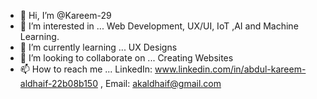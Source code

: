- 👋 Hi, I’m @Kareem-29
- 👀 I’m interested in ... Web Development, UX/UI, IoT ,AI and Machine Learning.
- 🌱 I’m currently learning ... UX Designs
- 💞️ I’m looking to collaborate on ... Creating Websites
- 📫 How to reach me ... LinkedIn: www.linkedin.com/in/abdul-kareem-aldhaif-22b08b150 , Email: akaldhaif@gmail.com

<!---
Kareem-29/Kareem-29 is a ✨ special ✨ repository because its `README.md` (this file) appears on your GitHub profile.
You can click the Preview link to take a look at your changes.
--->
